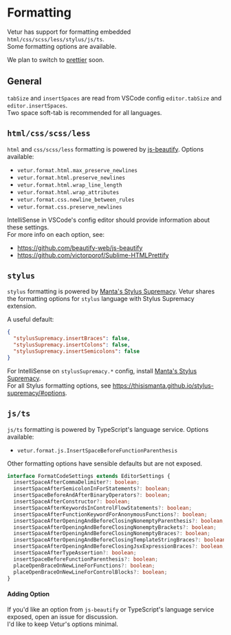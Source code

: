 # Formatting

Vetur has support for formatting embedded `html/css/scss/less/stylus/js/ts`.  
Some formatting options are available.

We plan to switch to [prettier](https://github.com/prettier/prettier) soon.

## General

`tabSize` and `insertSpaces` are read from VSCode config `editor.tabSize` and `editor.insertSpaces`.  
Two space soft-tab is recommended for all languages.

## `html/css/scss/less`

`html` and `css/scss/less` formatting is powered by [js-beautify](https://github.com/beautify-web/js-beautify).
Options available:

- `vetur.format.html.max_preserve_newlines`
- `vetur.format.html.preserve_newlines`
- `vetur.format.html.wrap_line_length`
- `vetur.format.html.wrap_attributes`
- `vetur.format.css.newline_between_rules`
- `vetur.format.css.preserve_newlines`

IntelliSense in VSCode's config editor should provide information about these settings.  
For more info on each option, see: 

- https://github.com/beautify-web/js-beautify
- https://github.com/victorporof/Sublime-HTMLPrettify

## `stylus`

`stylus` formatting is powered by [Manta's Stylus Supremacy](https://thisismanta.github.io/stylus-supremacy). Vetur shares the formatting options for `stylus` language with Stylus Supremacy extension.

A useful default:
```json
{
  "stylusSupremacy.insertBraces": false,
  "stylusSupremacy.insertColons": false,
  "stylusSupremacy.insertSemicolons": false
}
```

For IntelliSense on `stylusSupremacy.*` config, install [Manta's Stylus Supremacy](https://marketplace.visualstudio.com/items?itemName=thisismanta.stylus-supremacy).  
For all Stylus formatting options, see https://thisismanta.github.io/stylus-supremacy/#options.

## `js/ts`

`js/ts` formatting is powered by TypeScript's language service. Options available:

- `vetur.format.js.InsertSpaceBeforeFunctionParenthesis`

Other formatting options have sensible defaults but are not exposed.

```ts
interface FormatCodeSettings extends EditorSettings {
  insertSpaceAfterCommaDelimiter?: boolean;
  insertSpaceAfterSemicolonInForStatements?: boolean;
  insertSpaceBeforeAndAfterBinaryOperators?: boolean;
  insertSpaceAfterConstructor?: boolean;
  insertSpaceAfterKeywordsInControlFlowStatements?: boolean;
  insertSpaceAfterFunctionKeywordForAnonymousFunctions?: boolean;
  insertSpaceAfterOpeningAndBeforeClosingNonemptyParenthesis?: boolean;
  insertSpaceAfterOpeningAndBeforeClosingNonemptyBrackets?: boolean;
  insertSpaceAfterOpeningAndBeforeClosingNonemptyBraces?: boolean;
  insertSpaceAfterOpeningAndBeforeClosingTemplateStringBraces?: boolean;
  insertSpaceAfterOpeningAndBeforeClosingJsxExpressionBraces?: boolean;
  insertSpaceAfterTypeAssertion?: boolean;
  insertSpaceBeforeFunctionParenthesis?: boolean;
  placeOpenBraceOnNewLineForFunctions?: boolean;
  placeOpenBraceOnNewLineForControlBlocks?: boolean;
}
```

#### Adding Option

If you'd like an option from `js-beautify` or TypeScript's language service exposed, open an issue for discussion.  
I'd like to keep Vetur's options minimal.
